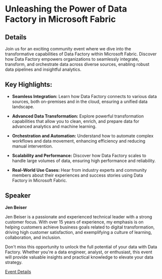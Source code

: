 # Unleashing the Power of Data Factory in Microsoft Fabric

## Details

Join us for an exciting community event where we dive into the transformative capabilities of Data Factory within Microsoft Fabric. Discover how Data Factory empowers organizations to seamlessly integrate, transform, and orchestrate data across diverse sources, enabling robust data pipelines and insightful analytics.

## Key Highlights:

- **Seamless Integration:** Learn how Data Factory connects to various data sources, both on-premises and in the cloud, ensuring a unified data landscape.

- **Advanced Data Transformation:** Explore powerful transformation capabilities that allow you to clean, enrich, and prepare data for advanced analytics and machine learning.

- **Orchestration and Automation:** Understand how to automate complex workflows and data movement, enhancing efficiency and reducing manual intervention.

- **Scalability and Performance:** Discover how Data Factory scales to handle large volumes of data, ensuring high performance and reliability.

- **Real-World Use Cases:** Hear from industry experts and community members about their experiences and success stories using Data Factory in Microsoft Fabric.

## Speaker
**Jen Beiser**

Jen Beiser is a passionate and experienced technical leader with a strong customer focus. With over 15 years of experience, my emphasis is on helping customers achieve business goals related to digital transformation, driving high customer satisfaction, and exemplifying a culture of learning, collaboration, and inclusion.

Don't miss this opportunity to unlock the full potential of your data with Data Factory. Whether you're a data engineer, analyst, or enthusiast, this event will provide valuable insights and practical knowledge to elevate your data strategy.

[Event Details](https://www.meetup.com/orange-county-microsoft-fabric-project-meetup-group/events/304462943/?eventOrigin=group_events_list)
